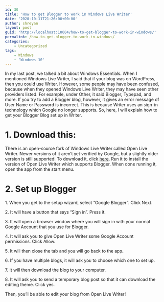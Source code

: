 ```yaml
---
id: 30
title: 'How to get Blogger to work in Windows Live Writer'
date: '2020-10-11T21:26:00+00:00'
author: shreyan
layout: post
guid: 'http://localhost:10004/how-to-get-blogger-to-work-in-windows/'
permalink: /how-to-get-blogger-to-work-in-windows/
categories:
    - Uncategorized
tags:
    - Windows
    - 'Windows 10'
---
```


In my last post, we talked a bit about Windows Essentials. When I mentioned Windows Live Writer, I said that if your blog was on WordPress, then you could use Writer. However, some people may have been confused, because when they opened Windows Live Writer, they may have seen other providers listed. For example, under Other, it said Blogger, Typepad, and more. If you try to add a Blogger blog, however, it gives an error message of User Name or Password is incorrect. This is because Writer uses an sign-in technology which Google no longer supports. So, here, I will explain how to get your Blogger Blog set up in Writer.

# 1. Download this:

There is an open-source fork of Windows Live Writer called Open Live Writer. Newer versions of it aren’t yet verified by Google, but a slightly older version is still supported. To download it, click [here](https://www.dropbox.com/sh/uh9getd6zwkcjhy/AABjxsjEjpyi9n-WHRskp-Y1a?dl=0). Run it to install the version of Open Live Writer which supports Blogger. When done running it, open the app from the start menu.

# 2. Set up Blogger

1\. When you get to the setup wizard, select “Google Blogger”. Click Next.

2\. It will have a button that says “Sign in”. Press it.

3\. It will open a browser window where you will sign in with your normal Google Account that you use for Blogger.

4\. It will ask you to give Open Live Writer some Google Account permissions. Click Allow.

5\. It will then close the tab and you will go back to the app.

6\. If you have multiple blogs, it will ask you to choose which one to set up.

7\. It will then download the blog to your computer.

8\. It will ask you to send a temporary blog post so that it can download the editing theme. Click yes.

Then, you’ll be able to edit your blog from Open Live Writer!